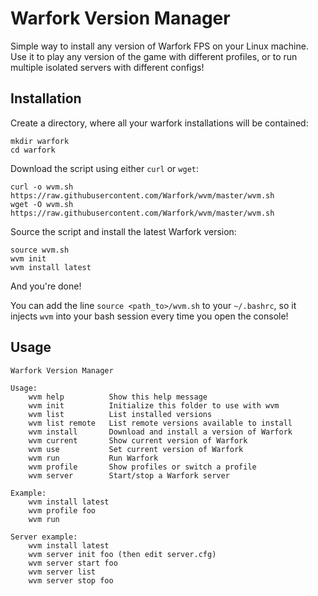 # Warfork Version Manager

Simple way to install any version of Warfork FPS on your Linux machine. Use it
to play any version of the game with different profiles, or to run multiple
isolated servers with different configs!


## Installation

Create a directory, where all your warfork installations will be contained:

```
mkdir warfork
cd warfork
```

Download the script using either `curl` or `wget`:

```
curl -o wvm.sh https://raw.githubusercontent.com/Warfork/wvm/master/wvm.sh
wget -O wvm.sh https://raw.githubusercontent.com/Warfork/wvm/master/wvm.sh
```

Source the script and install the latest Warfork version:

```
source wvm.sh
wvm init
wvm install latest
```

And you're done!

You can add the line `source <path_to>/wvm.sh` to your `~/.bashrc`, so
it injects `wvm` into your bash session every time you open the console!


## Usage

```
Warfork Version Manager

Usage:
    wvm help          Show this help message
    wvm init          Initialize this folder to use with wvm
    wvm list          List installed versions
    wvm list remote   List remote versions available to install
    wvm install       Download and install a version of Warfork
    wvm current       Show current version of Warfork
    wvm use           Set current version of Warfork
    wvm run           Run Warfork
    wvm profile       Show profiles or switch a profile
    wvm server        Start/stop a Warfork server

Example:
    wvm install latest
    wvm profile foo
    wvm run

Server example:
    wvm install latest
    wvm server init foo (then edit server.cfg)
    wvm server start foo
    wvm server list
    wvm server stop foo
```
